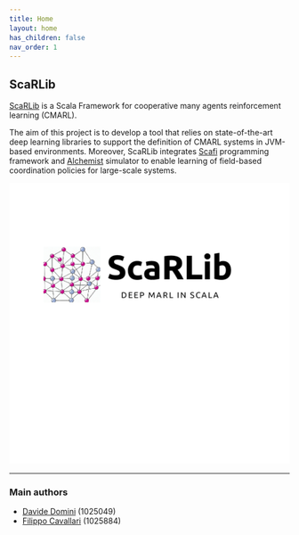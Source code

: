 ```yaml
---
title: Home
layout: home
has_children: false
nav_order: 1
---
```


## ScaRLib

[ScaRLib] is a Scala Framework for cooperative many agents reinforcement learning (CMARL). 

The aim of this project is to develop a tool that relies on state-of-the-art deep learning libraries to support the definition of CMARL systems in JVM-based environments. Moreover, ScaRLib integrates [Scafi] programming framework and [Alchemist] simulator to enable learning of field-based coordination policies for large-scale systems.

![Scarlib logo](imgs/scarlib-logo.png)

----

### Main authors
- [Davide Domini](mailto:davide.domini2@unibo.it) (1025049) 
- [Filippo Cavallari](mailto:filippo.cavallari2@studio.unibo.it) (1025884)

[ScaRLib]: https://github.com/ScaRLib-group/ScaRLib
[Scafi]: https://scafi.github.io/
[Alchemist]: http://alchemistsimulator.github.io/